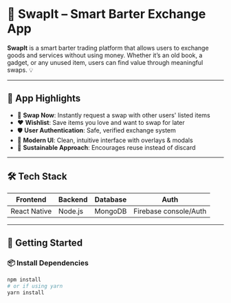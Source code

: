 # 🔁 SwapIt – Smart Barter Exchange App

**SwapIt** is a smart barter trading platform that allows users to exchange goods and services without using money. Whether it’s an old book, a gadget, or any unused item, users can find value through meaningful swaps. 💡

---

## 📱 App Highlights

- 🔄 **Swap Now**: Instantly request a swap with other users' listed items
- ❤️ **Wishlist**: Save items you love and want to swap for later
- 🛡️ **User Authentication**: Safe, verified exchange system
- 🧭 **Modern UI**: Clean, intuitive interface with overlays & modals
- 🌱 **Sustainable Approach**: Encourages reuse instead of discard

---

## 🛠️ Tech Stack

| Frontend      | Backend    | Database  | Auth        |
|---------------|------------|-----------|-------------|
| React Native  | Node.js    | MongoDB   | Firebase console/Auth  |

---

## 🚀 Getting Started

### 📦 Install Dependencies

```bash
npm install
# or if using yarn
yarn install
